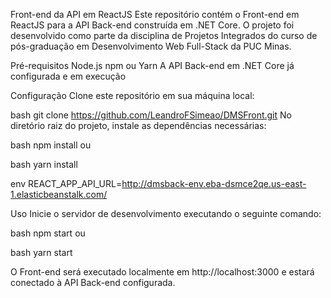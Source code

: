 Front-end da API em ReactJS
Este repositório contém o Front-end em ReactJS para a API Back-end construída em .NET Core. O projeto foi desenvolvido como parte da disciplina de Projetos Integrados do curso de pós-graduação em Desenvolvimento Web Full-Stack da PUC Minas.

Pré-requisitos
Node.js
npm ou Yarn
A API Back-end em .NET Core já configurada e em execução

Configuração
Clone este repositório em sua máquina local:

bash
git clone https://github.com/LeandroFSimeao/DMSFront.git
No diretório raiz do projeto, instale as dependências necessárias:

bash
npm install
ou

bash
yarn install

env
REACT_APP_API_URL=http://dmsback-env.eba-dsmce2qe.us-east-1.elasticbeanstalk.com/

Uso
Inicie o servidor de desenvolvimento executando o seguinte comando:

bash
npm start
ou

bash
yarn start

O Front-end será executado localmente em http://localhost:3000 e estará conectado à API Back-end configurada.
